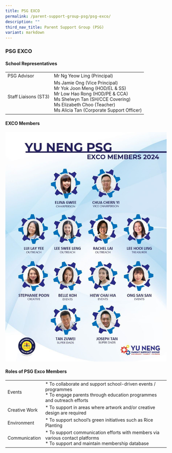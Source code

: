 ```yaml
---
title: PSG EXCO
permalink: /parent-support-group-psg/psg-exco/
description: ""
third_nav_title: Parent Support Group (PSG)
variant: markdown
---
```

### PSG EXCO

#### School Representatives

| | |
| --- | --- |
| PSG Advisor | Mr Ng Yeow Ling (Principal) |
| Staff Liaisons (ST3) | Ms Jamie Ong (Vice Principal)<br>Mr Yok Joon Meng (HOD/EL &amp; SS)<br>Mr Low Hao Rong (HOD/PE &amp; CCA)<br>Ms Shelwyn Tan (SH/CCE Covering)<br>Ms Elizabeth Choo (Teacher) <br>Ms Alicia Tan (Corporate Support Officer) |


#### EXCO Members
![](/images/ynps_psg_exco_members_2024.jpeg)


#### Roles of PSG Exco Members

| | |
| --- | --- |
| Events | * To collaborate and support school-driven events / programmes<br> * To engage parents through education programmes and outreach efforts |
| Creative Work | * To support in areas where artwork and/or creative design are required |
| Environment | * To support school’s green initiatives such as Rice Planting |
| Communication | * To support communication efforts with members via various contact platforms<br>* To support and maintain membership database |